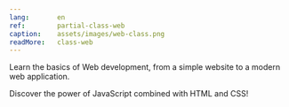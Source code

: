 ```yaml
---
lang:       en
ref:        partial-class-web
caption:    assets/images/web-class.png
readMore:   class-web
---
```


Learn the basics of Web development, from a simple website to a modern web application.

Discover the power of JavaScript combined with HTML and CSS! 
